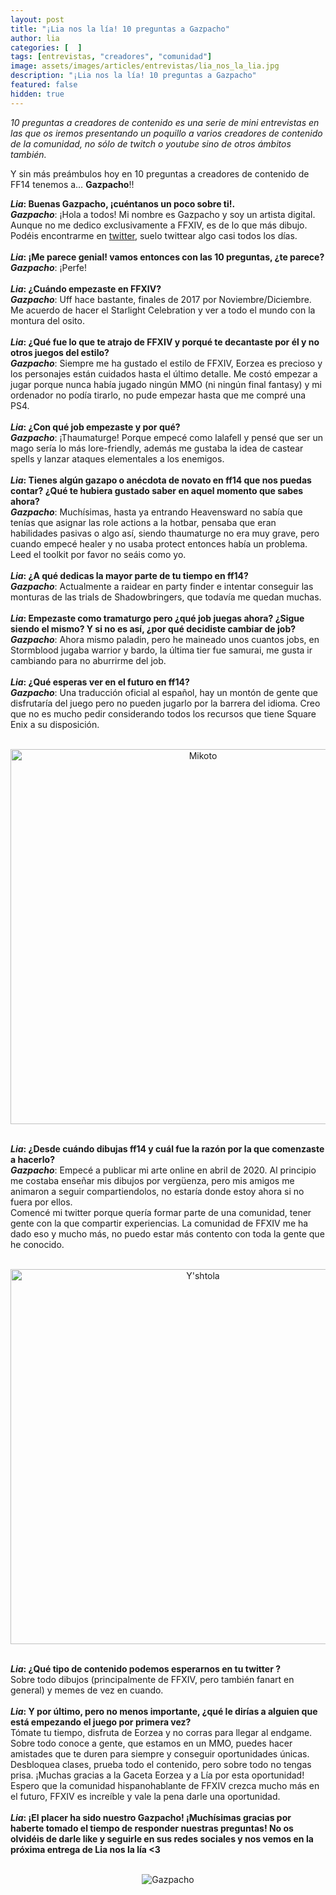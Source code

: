 ```yaml
---
layout: post
title: "¡Lia nos la lía! 10 preguntas a Gazpacho"
author: lia
categories: [  ]
tags: [entrevistas, "creadores", "comunidad"]
image: assets/images/articles/entrevistas/lia_nos_la_lia.jpg
description: "¡Lia nos la lía! 10 preguntas a Gazpacho"
featured: false
hidden: true
---
```

*10 preguntas a creadores de contenido es una serie de mini entrevistas en las que os iremos presentando un poquillo a varios creadores de contenido de la comunidad, no sólo de twitch o youtube sino de otros ámbitos también.*

Y sin más preámbulos hoy en 10 preguntas a creadores de contenido de FF14 tenemos a… **Gazpacho**!!

<div class="card">
  <div class="card-header">
     <b><i>Lia</i>: Buenas Gazpacho, ¡cuéntanos un poco sobre ti!.</b>
  </div>
  <div class="card-body">
    <i><b>Gazpacho</b></i>: ¡Hola a todos! Mi nombre es Gazpacho y soy un artista digital. Aunque no me dedico exclusivamente a FFXIV, es de lo que más dibujo. Podéis encontrarme en <a href="https://twitter.com/gazpartcho" target="_blank">twitter</a>, suelo twittear algo casi todos los días. 
  </div>
</div>

<br/>

<div class="card">
  <div class="card-header">
     <b><i>Lia</i>: ¡Me parece genial! vamos entonces con las 10 preguntas, ¿te parece?</b>
  </div>
  <div class="card-body">
      <i><b>Gazpacho</b></i>: ¡Perfe! 
  </div>  
</div>

<br/>

<div class="card">
  <div class="card-header">
     <b><i>Lia</i>: ¿Cuándo empezaste en FFXIV?</b>
  </div>
  <div class="card-body">
    <i><b>Gazpacho</b></i>: Uff hace bastante, finales de 2017 por Noviembre/Diciembre. Me acuerdo de hacer el Starlight Celebration y ver a todo el mundo con la montura del osito. 
  </div>
</div>

<br/>

<div class="card">
  <div class="card-header">
     <b><i>Lia</i>: ¿Qué fue lo que te atrajo de FFXIV y porqué te decantaste por él y no otros juegos del estilo?</b>
  </div>
  <div class="card-body">
    <i><b>Gazpacho</b></i>: Siempre me ha gustado el estilo de FFXIV, Eorzea es precioso y los personajes están cuidados hasta el último detalle. Me costó empezar a jugar porque nunca había jugado ningún MMO (ni ningún final fantasy)  y mi ordenador no podía tirarlo, no pude empezar hasta que me compré una PS4.
  </div>
</div>

<br/>


<div class="card">
  <div class="card-header">
     <b><i>Lia</i>: ¿Con qué job empezaste y por qué?</b>
  </div>
  <div class="card-body">
    <i><b>Gazpacho</b></i>: ¡Thaumaturge! Porque empecé como lalafell y pensé que ser un mago sería lo más lore-friendly, además me gustaba la idea de castear spells y lanzar ataques elementales a los enemigos.
  </div>    
</div>

<br/>

<div class="card">
  <div class="card-header">
     <b><i>Lia</i>: Tienes algún gazapo o anécdota de novato en ff14 que nos puedas contar? ¿Qué te hubiera gustado saber en aquel momento que sabes ahora?</b>
  </div>
  <div class="card-body">
    <i><b>Gazpacho</b></i>: Muchísimas, hasta ya entrando Heavensward no sabía que tenías que asignar las role actions a la hotbar, pensaba que eran habilidades pasivas o algo así, siendo thaumaturge no era muy grave, pero cuando empecé healer y no usaba protect entonces había un problema. Leed el toolkit por favor no seáis como yo.
  </div>
</div>

<br/>

<div class="card">
  <div class="card-header">
     <b><i>Lia</i>: ¿A qué dedicas la mayor parte de tu tiempo en ff14?</b>
  </div>
  <div class="card-body">
    <i><b>Gazpacho</b></i>: Actualmente a raidear en party finder e intentar conseguir las monturas de las trials de Shadowbringers, que todavía me quedan muchas.
  </div>
</div>

<br/>

<div class="card">
  <div class="card-header">
     <b><i>Lia</i>: Empezaste como tramaturgo pero ¿qué job juegas ahora? ¿Sigue siendo el mismo? Y si no es así, ¿por qué decidiste cambiar de job?</b>
  </div>
  <div class="card-body">
    <i><b>Gazpacho</b></i>: Ahora mismo paladin, pero he maineado unos cuantos jobs, en Stormblood jugaba warrior y bardo, la última tier fue samurai, me gusta ir cambiando para no aburrirme del job. 
  </div>
</div>

<br/>

<div class="card">
  <div class="card-header">
     <b><i>Lia</i>: ¿Qué esperas ver en el futuro en ff14?</b>
  </div>
  <div class="card-body">
    <i><b>Gazpacho</b></i>: Una traducción oficial al español, hay un montón de gente que disfrutaría del juego pero no pueden jugarlo por la barrera del idioma. Creo que no es mucho pedir considerando todos los recursos que tiene Square Enix a su disposición.
  </div>
</div>

<br/>

<p align="center"><img src="{{ site.baseurl }}/assets/images/articles/entrevistas/lia_gazpacho/gazpacho_2.jpg" width="600" alt="Mikoto "/></p>

<br/>

<div class="card">
  <div class="card-header">
     <b><i>Lia</i>: ¿Desde cuándo dibujas ff14 y cuál fue la razón por la que comenzaste a hacerlo?</b>
  </div>
  <div class="card-body">
    <i><b>Gazpacho</b></i>: Empecé a publicar mi arte online en abril de 2020. Al principio me costaba enseñar mis dibujos por vergüenza, pero mis amigos me animaron a seguir compartiendolos, no estaría donde estoy ahora si no fuera por ellos. <br>
    Comencé mi twitter porque quería formar parte de una comunidad, tener gente con la que compartir experiencias. La comunidad de FFXIV me ha dado eso y mucho más, no puedo estar más contento con toda la gente que he conocido. 
  </div>
</div>

<br/>

<p align="center"><img src="{{ site.baseurl }}/assets/images/articles/entrevistas/lia_gazpacho/gazpacho_1.jpg" width="600" alt="Y'shtola"/></p>

<br/>

<div class="card">
  <div class="card-header">
     <b><i>Lia</i>: ¿Qué tipo de contenido podemos esperarnos en tu twitter ?</b>
  </div>
  <div class="card-body">Sobre todo dibujos (principalmente de FFXIV, pero también fanart en general) y memes de vez en cuando.
  </div>
</div>

<br/>

<div class="card">
  <div class="card-header">
     <b><i>Lia</i>: Y por último, pero no menos importante, ¿qué le dirías a alguien que está empezando el juego por primera vez?</b>
  </div>
  <div class="card-body">Tómate tu tiempo, disfruta de Eorzea y no corras para llegar al endgame. Sobre todo conoce a gente, que estamos en un MMO, puedes hacer amistades que te duren para siempre y conseguir oportunidades únicas. Desbloquea clases, prueba todo el contenido, pero sobre todo no tengas prisa.
    ¡Muchas gracias a la Gaceta Eorzea y a Lía por esta oportunidad! Espero que la comunidad hispanohablante de FFXIV crezca mucho más en el futuro, FFXIV es increíble y vale la pena darle una oportunidad.
  </div>
</div>

<br/>

<div class="card">
  <div class="card-header">
     <b><i>Lia</i>: ¡El placer ha sido nuestro Gazpacho! ¡Muchísimas gracias por haberte tomado el tiempo de responder nuestras preguntas! No os olvidéis de darle like y seguirle en sus redes sociales y nos vemos en la próxima entrega de Lia nos la lía <3</b>
  </div>
</div>

<br/>

<p align="center"><img src="{{ site.baseurl }}/assets/images/articles/entrevistas/lia_gazpacho/lia_gazpacho.jpg" alt="Gazpacho"/></p>
